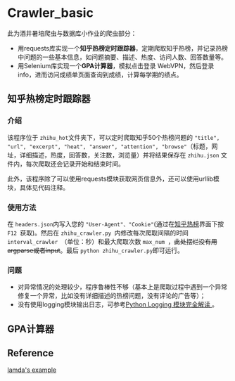 # Crawler_basic

此为酒井暑培爬虫与数据库小作业的爬虫部分：

+ 用requests库实现一个**知乎热榜定时跟踪器**，定期爬取知乎热榜，并记录热榜中问题的一些基本信息，如问题摘要、描述、热度、访问人数、回答数量等。
+ 用Selenium库实现一个**GPA计算器**，模拟点击登录 WebVPN，然后登录 info，进而访问成绩单页面查询到成绩，计算每学期的绩点。

## 知乎热榜定时跟踪器

### 介绍

该程序位于 `zhihu_hot`文件夹下，可以定时爬取知乎50个热榜问题的 `"title", "url", "excerpt", "heat", "answer", "attention", "browse"`（标题，网址，详细描述，热度，回答数，关注数，浏览量）并将结果保存在 `zhihu.json` 文件内，每次爬取还会记录开始和结束时间。

此外，该程序除了可以使用requests模块获取网页信息外，还可以使用urllib模块，具体见代码注释。

### 使用方法

在 `headers.json`内写入您的 `"User-Agent"、"Cookie"`(通过在[知乎热榜](https://www.zhihu.com/hot)界面下按 `F12 `获取)。然后在 `zhihu_crawler.py `内修改每次爬取间隔的时间 `interval_crawler `（单位：秒）和最大爬取次数 `max_num `，~~此处摆烂没有用argparse或者input~~。最后 `python zhihu_crawler.py`即可运行。

### 问题

+ 对异常情况的处理较少，程序鲁棒性不够（基本上是爬取过程中遇到一个异常修复一个异常，比如没有详细描述的热榜问题，没有评论的广告等）；
+ 没有使用logging模块输出日志，可参考[Python Logging 模块完全解读 ](https://www.sohu.com/a/313356453_571478)。

## GPA计算器

## Reference

[lamda&#39;s example](https://github.com/Btlmd/sast2022-crawler-SQL-training)
